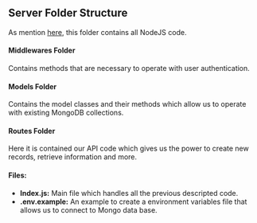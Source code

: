 ## Server Folder Structure

As mention [here](../README.md), this folder contains all NodeJS code.

#### Middlewares Folder

Contains methods that are necessary to operate with user authentication.

#### Models Folder

Contains the model classes and their methods which allow us to operate with existing MongoDB collections.

#### Routes Folder

Here it is contained our API code which gives us the power to create new records, retrieve information and more.

#### Files:

* **Index.js:** Main file which handles all the previous descripted code.
* **.env.example:** An example to create a environment variables file that allows us to connect to Mongo data base.
